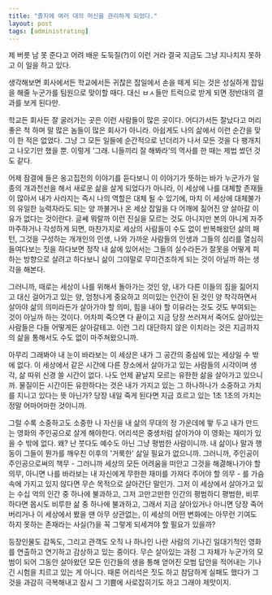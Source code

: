 ```yaml
---
title: "졸지에 여러 대의 머신을 관리하게 되었다."
layout: post
tags: [administrating]
---
```


제 버릇 남 못 준다고 어려 배운 도둑질(?)이 이런 거라 결국 지금도 그냥 지나치지 못하고 이 일을 하고 있다.

생각해보면 회사에서든 학교에서든 귀찮은 잡일에서 손을 떼게 되는 것은 성실하게 잡일을 해줄 누군가를 팀원으로 맞이할 때다. 대신 ㅂㅅ들만 트럭으로 받게 되면 정반대의 결과를 보게 된다만.

학교든 회사든 잘 굴러가는 곳은 이런 사람들이 많은 곳이다. 어디가서든 잘났다고 머리 좋은 척 하며 말 많은 놈들이 많은 회사가 아니라. 아쉽게도 나의 삶에서 이런 순간을 맞이 한 적은 없었다. 그냥 그 모든 일들에 순간적으로 넌더리가 나서 모든 것을 다 팽개치고 나오기만 했을 뿐. 이렇게 '그래. 니들끼리 잘 해봐라'의 역사를 한 때는 제법 썼던 것도 같다. 

어제 잠결에 들은 옹고집전의 이야기를 듣다보니 이 이야기가 뜻하는 바가 누군가가 일종의 개과천선을 해서 새로운 삶을 살게 되었다가 아니라, 이 세상에 나를 대체할 존재들이 많아서 내가 사라지는 즉시 나의 역할은 대체 될 수 있기에, 마치 이 세상에 대체불가의 유일한 능력자라도 되는 양 까불거나 온 세상 잡일을 다 어깨에 짊어진 양 살아갈 이유가 없다는 것이란다. 글쎄 뭐랄까 이런 진실을 모르는 것도 아니지만 본의 아니게 자주 마주하거나 각성하게 되면, 마찬가지로 세상의 사람들이 수도 없이 반복해왔던 삶의 패턴, 그것을 구성하는 개개인의 인생, 나와 가까운 사람들의 인생과 그들의 심리를 열심히 들여다보는 짓을 하다보면 정작 내 삶에 있어서는 그들의 실수라든가 잘못을 어떻게 피하는 방향으로 살려고 하다보니 삶이 그야말로 무미건조하게 되는 것이 아닐까 하는 생각을 해본다.

그러니까, 때로는 세상이 나를 위해서 돌아가는 것인 양, 내가 다른 이들의 짐을 짊어지고 대신 걸어가고 있는 양, 엄청나게 중요하고 의미있는 인간이 된 것인 양 착각하면서 살아야 삶의 의미라든가 살아가야 할 의미, 힘을 내야 할 이유라는 것도 것도 부여되는 것이 아닐까 하는 것이다. 어차피 죽으면 다 끝이고 지금 당장 쓰러져서 죽어도 살아있는 사람들은 다들 어떻게든 살아갈테고. 이런 그리 대단하지 않은 이치라는 것은 지금까지의 삶을 통해서도 수도 없이 마주쳐왔으니까.

아무리 그래봐야 내 눈이 바라보는 이 세상은 내가 그 공간의 중심에 있는 세상일 수 밖에 없다. 이 세상에서 같은 시간에 다른 장소에서 살아가고 있는 사람들의 시각이며 생각, 삶 따위 신경 쓸 시간이 없다. 나도 언제 끝날지 모르는 유한한 삶을 살아가고 있으니까. 물질이든 시간이든 유한하다는 것은 내가 가지고 있는 그 하나하나가 소중하고 가치를 지니고 있다는 뜻 아닌가? 당장 내일 죽게 된다면 지금 흐르고 있는 1초 1초의 가치는 정말 어마어마한 것이니까. 

그럴 수록 소중하고도 소중한 나 자신을 내 삶의 무대의 정 가운데에 뙇 두고 내가 만드는 영화의 주인공으로 살게 해야한다. 어리석은 중생처럼 살아가야 이 영화는 재미가 있을 수 밖에 없다. 왜? 난 붓다도 예수도 아닌 그냥 평범한 사람이니까. 내 삶이나 말과 행동이 그들이 뭔가를 깨우친 이후의 '거룩한' 삶일 필요가 없으니까. 그러니까, 주인공이 주인공으로써의 책무 - 그러니까 세상의 모든 어려움을 떠안고 그것을 해겷해나가야 할 의무, 아니면 나를 바라보는 내 자신에게 무한한 재미를 가져다 주어야 할 의무 - 를 가슴속에 가지고 있지 않다면 무슨 목적으로 살아간단 말인가. 그저 이 세상에서 살아가고 있는 수십 억의 인간 중 하나에 불과하고, 그저 고만고만한 인간의 평범하디 평범한, 비루하다면 몹시도 비루한 삶 중 하나에 불과하고, 그래서 지금 살아있거나 아니면 당장 죽어버리거나 이 세상에서 봤을 땐 아무 상관없는, 이 세상의 어떤 변화에는 아무런 기여도 하지 못하는 존재라는 사실(?)을 꼭 그렇게 되세겨야 할 필요가 있을까?

등장인물도 감독도, 그리고 관객도 오직 나 하나인 나란 사람의 기나긴 일대기적인 영화를 연출하고 연기하고 감상하고 있는 중이다. 무슨 살아있는 과정 그 자체가 누군가의 모범이 되어 그동안 살아왔던 모든 인간들의 생을 통해 얻어진 모범 답안을 적어내는 기나긴 시험을 치르고 있는 게 아니다. 때론 어리석은 짓도 하고 참담하게 실패도 했다가 그것을 과감히 극복해내고 잠시 그 기쁨에 사로잡히기도 하고 그래야 제맛이지.

